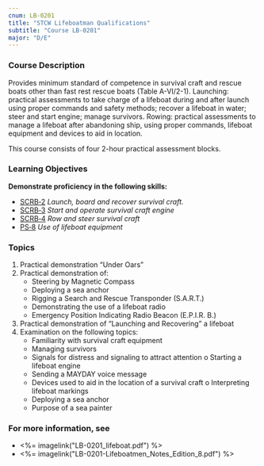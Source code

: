 ```yaml
---
cnum: LB-0201
title: "STCW Lifeboatman Qualifications"
subtitle: "Course LB-0201"
major: "D/E"
---
```

### Course Description

Provides minimum standard of competence in survival craft and rescue boats other than fast rest rescue boats (Table A-VI/2-1). Launching:  practical assessments to take charge of a lifeboat during and after launch using proper commands and safety methods; recover a lifeboat in water; steer and start engine; manage survivors. Rowing: practical assessments to manage a lifeboat after abandoning ship, using proper commands, lifeboat equipment and devices to aid in location.

This course consists of four 2-hour practical assessment blocks.


### Learning Objectives


**Demonstrate proficiency in the following skills:**

* [SCRB‑2]( {{site.baseurl}}/assessments/Common/SCRB-2) *Launch, board and recover survival craft.*
* [SCRB‑3]( {{site.baseurl}}/assessments/Common/SCRB-3) *Start and operate survival craft engine*
* [SCRB‑4]( {{site.baseurl}}/assessments/Common/SCRB-4) *Row and steer survival craft*
* [PS‑8]( {{site.baseurl}}/assessments/Common/PS-8) *Use of lifeboat equipment*

### Topics

1. Practical demonstration “Under Oars”
2. Practical demonstration of:
	* Steering by Magnetic Compass
	* Deploying a sea anchor
	* Rigging a Search and Rescue Transponder (S.A.R.T.)
	* Demonstrating the use of a lifeboat radio
	* Emergency Position Indicating Radio Beacon (E.P.I.R. B.)
3. Practical demonstration of “Launching and Recovering” a lifeboat
4. Examination on the following topics:
	* Familiarity with survival craft equipment
	* Managing survivors
	* Signals for distress and signaling to attract attention o Starting a lifeboat engine
	* Sending a MAYDAY voice message
	* Devices used to aid in the location of a survival craft o Interpreting lifeboat markings
	* Deploying a sea anchor
	* Purpose of a sea painter



### For more information, see 

* <%= imagelink("LB-0201_lifeboat.pdf") %> 
* <%= imagelink("LB-0201-Lifeboatmen_Notes_Edition_8.pdf") %> 



